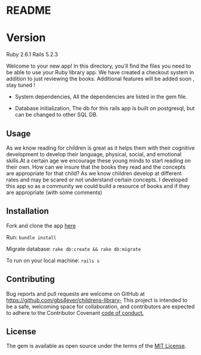 # README

# Version
Ruby 2.6.1
Rails 5.2.3

Welcome to your new app! In this directory, you'll find the files you need to be able to use  your Ruby library  app. We have created a checkout system in addition to just reviewing the books. Additional features will be added soon , stay tuned !

* System dependencies,
All the dependencies are listed in the gem file.

* Database initialization,
The db  for this rails app is built on postgresql, but can be  changed to other SQL DB.






## Usage
As we know  reading for children is great as it helps them   with their cognitive development to develop their  language, physical, social, and emotional skills.At a certain age we encourage these young minds to start reading on their own. How can we insure that the books they read and the concepts are  appropriate for that child? As we know children develop at different rates and may be scared or not understand certain concepts.  I developed this app so as a community we could build a resource of books and if they are appropriate (with some comments)

## Installation
Fork  and clone the app [here](https://github.com/gbs4ever/childrens-library-) 

Run:
``bundle install``

Migrate database:
``rake db:create && rake db:migrate``

To run on your local machine:
 ``rails s``

## Contributing

Bug reports and pull requests are welcome on GitHub at https://github.com/gbs4ever/childrens-library-
This project is intended to be a safe, welcoming space for collaboration, and contributors are expected to adhere to the Contributor Covenant [code of conduct.](https://www.contributor-covenant.org/)



## License

The gem is available as open source under the terms of the [MIT License](https://opensource.org/licenses/MIT).
